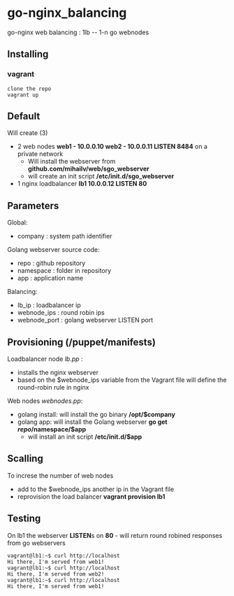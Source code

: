 # go-nginx_balancing
go-nginx web balancing :  1lb -- 1-n go webnodes 

## Installing
### vagrant
    clone the repo
    vagrant up 

## Default
Will create (3)
* 2 web nodes **web1 - 10.0.0.10 web2 - 10.0.0.11 LISTEN 8484** on a private network
    * Will install the webserver from **github.com/mihailv/web/sgo_webserver**
    * will create an init script **/etc/init.d/sgo_webserver**
* 1 nginx loadbalancer **lb1 10.0.0.12 LISTEN 80**

## Parameters
Global:
* company : system path identifier

Golang webserver source code:
* repo : github repository
* namespace : folder in repository
* app : application name

Balancing:
* lb_ip : loadbalancer ip
* webnode_ips : round robin ips
* webnode_port : golang webserver LISTEN port

## Provisioning (/puppet/manifests)
Loadbalancer node *lb.pp* :
* installs the nginx webserver
* based on the $webnode_ips variable from the Vagrant file will define the round-robin rule in nginx

Web nodes *webnodes.pp*:
* golang install: will install the go binary **/opt/$company**
* golang app: will install the Golang webserver **go get $repo/$namespace/$app**
    * will install an init script **/etc/init.d/$app**

## Scalling
To increse the number of web nodes 
* add to the $webnode_ips another ip in the Vagrant file 
* reprovision the load balancer **vagrant provision lb1**

## Testing
On lb1 the webserver **LISTEN**s on **80**  - will return round robined responses from go webservers
```
vagrant@lb1:~$ curl http://localhost
Hi there, I'm served from web1!
vagrant@lb1:~$ curl http://localhost
Hi there, I'm served from web2!
vagrant@lb1:~$ curl http://localhost
Hi there, I'm served from web1!
```
